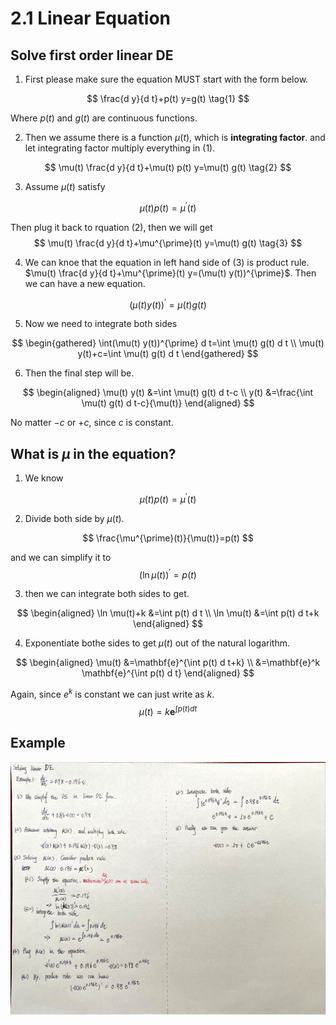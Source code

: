 # 2.1 Linear Equation

## Solve first order linear DE

1. First please make sure the equation MUST start with the form below.

$$
\frac{d y}{d t}+p(t) y=g(t) \tag{1}
$$

Where $p(t)$ and $g(t)$ are continuous functions. 



2. Then we assume there is a function $\mu(t)$, which is **integrating factor**. and let integrating factor multiply everything in (1).

$$
\mu(t) \frac{d y}{d t}+\mu(t) p(t) y=\mu(t) g(t) \tag{2}
$$

3. Assume $\mu(t)$ satisfy

$$
\mu(t) p(t)=\mu^{\prime}(t)
$$

Then plug it back to rquation (2), then we will get 
$$
\mu(t) \frac{d y}{d t}+\mu^{\prime}(t) y=\mu(t) g(t) \tag{3}
$$


4. We can knoe that the equation in left hand side of (3) is product rule. $\mu(t) \frac{d y}{d t}+\mu^{\prime}(t) y=(\mu(t) y(t))^{\prime}$. Then we can have a new equation.

$$
(\mu(t) y(t))^{\prime}=\mu(t) g(t) \tag{4}
$$



5. Now we need to integrate both sides

$$
\begin{gathered}
\int(\mu(t) y(t))^{\prime} d t=\int \mu(t) g(t) d t \\
\mu(t) y(t)+c=\int \mu(t) g(t) d t
\end{gathered}
$$

6. Then the final step will be.

$$
\begin{aligned}
\mu(t) y(t) &=\int \mu(t) g(t) d t-c \\
y(t) &=\frac{\int \mu(t) g(t) d t-c}{\mu(t)}
\end{aligned}
$$

No matter $-c$ or $+c$, since $c$ is constant. 



## What is $\mu$ in the equation?

1. We know 

$$
\mu(t) p(t)=\mu^{\prime}(t)
$$

2. Divide both side by $\mu(t)$. 

$$
\frac{\mu^{\prime}(t)}{\mu(t)}=p(t)
$$

and we can simplify it to 
$$
(\ln \mu(t))^{\prime}=p(t)
$$


3. then we can integrate both sides to get. 

$$
\begin{aligned}
\ln \mu(t)+k &=\int p(t) d t \\
\ln \mu(t) &=\int p(t) d t+k
\end{aligned}
$$

4. Exponentiate bothe sides to get $\mu(t)$ out of the natural logarithm.

$$
\begin{aligned}
\mu(t) &=\mathbf{e}^{\int p(t) d t+k} \\
&=\mathbf{e}^k \mathbf{e}^{\int p(t) d t}
\end{aligned}
$$

Again, since $e^k$ is constant we can just write as $k$. 
$$
\mu(t)=k \mathbf{e}^{\int p(t) d t}
$$




## Example

![](https://github.com/WilliamYKZ/Picture/raw/main/JPEG%20image-C7297E918D2C-1.jpeg)